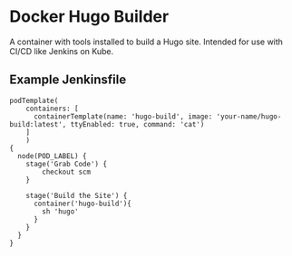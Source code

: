 # Docker Hugo Builder
A container with tools installed to build a Hugo site. Intended for use with CI/CD like Jenkins on Kube.

## Example Jenkinsfile
```
podTemplate(
    containers: [
      containerTemplate(name: 'hugo-build', image: 'your-name/hugo-build:latest', ttyEnabled: true, command: 'cat')
    ]
    )
{
  node(POD_LABEL) {
    stage('Grab Code') {
        checkout scm
    }

    stage('Build the Site') {
      container('hugo-build'){
        sh 'hugo'
      }
    }
  }
}
```
